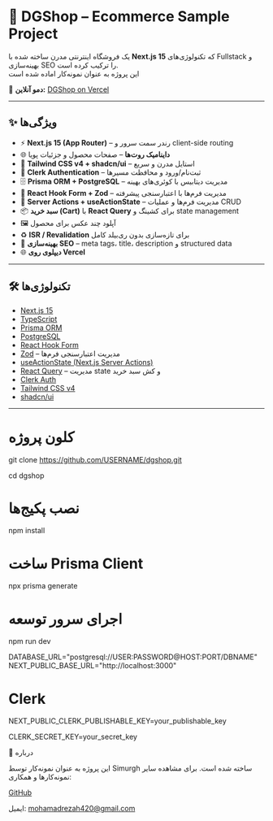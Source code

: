 # 🛒 DGShop – Ecommerce Sample Project

یک فروشگاه اینترنتی مدرن ساخته شده با **Next.js 15** که تکنولوژی‌های Fullstack و بهینه‌سازی SEO را ترکیب کرده است.  
این پروژه به عنوان نمونه‌کار اماده شده است  

🔗 **دمو آنلاین:** [DGShop on Vercel](https://dgshap-nxtcwvrta-simurghs-projects.vercel.app/)  

---

## ✨ ویژگی‌ها

- ⚡ **Next.js 15 (App Router)** – رندر سمت سرور و client-side routing  
- 🌐 **داینامیک روت‌ها** – صفحات محصول و جزئیات پویا  
- 🎨 **Tailwind CSS v4 + shadcn/ui** – استایل مدرن و سریع  
- 🔑 **Clerk Authentication** – ثبت‌نام/ورود و محافظت مسیرها  
- 🗄️ **Prisma ORM + PostgreSQL** – مدیریت دیتابیس با کوئری‌های بهینه  
- 📝 **React Hook Form + Zod** – مدیریت فرم‌ها با اعتبارسنجی پیشرفته  
- 🔄 **Server Actions + useActionState** – مدیریت فرم‌ها و عملیات CRUD  
- 📦 **سبد خرید (Cart)** با **React Query** برای کشینگ و state management  
- 🖼️ آپلود چند عکس برای محصول  
- ♻️ **ISR / Revalidation** برای تازه‌سازی بدون ری‌بیلد کامل  
- 🚀 **بهینه‌سازی SEO** – meta tags، title، description و structured data  
- 🌐 **دیپلوی روی Vercel**  

---

## 🛠️ تکنولوژی‌ها

- [Next.js 15](https://nextjs.org/)  
- [TypeScript](https://www.typescriptlang.org/)  
- [Prisma ORM](https://www.prisma.io/)  
- [PostgreSQL](https://www.postgresql.org/)  
- [React Hook Form](https://react-hook-form.com/)  
- [Zod](https://zod.dev/) – مدیریت اعتبارسنجی فرم‌ها  
- [useActionState (Next.js Server Actions)](https://beta.nextjs.org/docs/routing/server-actions)  
- [React Query](https://tanstack.com/query/latest) – مدیریت state و کش سبد خرید  
- [Clerk Auth](https://clerk.com/)  
- [Tailwind CSS v4](https://tailwindcss.com/)  
- [shadcn/ui](https://ui.shadcn.com/)  

---
# کلون پروژه
git clone https://github.com/USERNAME/dgshop.git

cd dgshop

# نصب پکیج‌ها
npm install

# ساخت Prisma Client
npx prisma generate

# اجرای سرور توسعه
npm run dev


DATABASE_URL="postgresql://USER:PASSWORD@HOST:PORT/DBNAME"
NEXT_PUBLIC_BASE_URL="http://localhost:3000"

# Clerk
NEXT_PUBLIC_CLERK_PUBLISHABLE_KEY=your_publishable_key

CLERK_SECRET_KEY=your_secret_key

📌 درباره

این پروژه به عنوان نمونه‌کار توسط Simurgh ساخته شده است.
برای مشاهده سایر نمونه‌کارها و همکاری:

[GitHub](https://github.com/simurgh420)

ایمیل: mohamadrezah420@gmail.com
